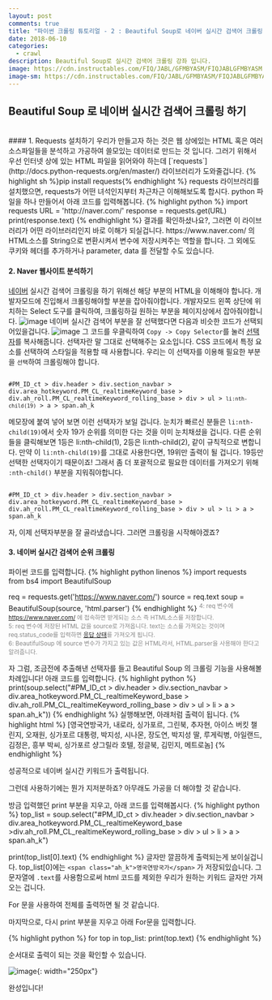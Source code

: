 ```yaml
---
layout: post
comments: true
title: "파이썬 크롤링 튜토리얼 - 2 : Beautiful Soup로 네이버 실시간 검색어 크롤링"
date: 2018-06-10
categories:
  - crawl
description: Beautiful Soup로 실시간 검색어 크롤링 강좌 입니다.
image: https://cdn.instructables.com/FIQ/JABL/GFMBYASM/FIQJABLGFMBYASM.LARGE.jpg
image-sm: https://cdn.instructables.com/FIQ/JABL/GFMBYASM/FIQJABLGFMBYASM.LARGE.jpg
---
```

## Beautiful Soup 로 네이버 실시간 검색어 크롤링 하기
<br>
#### 1. Requests 설치하기
우리가 만들고자 하는 것은 웹 상에있는 HTML 혹은 여러 소스파일들을 분석하고 가공하여 쓸모있는 데이터로 만드는 것 입니다.
그러기 위해서 우선 인터넷 상에 있는 HTML 파일을 읽어와야 하는데 [`requests`](http://docs.python-requests.org/en/master/) 라이브러리가 도와줄겁니다.
{% highlight sh %}pip install requests{% endhighlight %}
requests 라이브러리를 설치했으면, requests가 어떤 녀석인지부터 차근차근 이해해보도록 합시다.
python 파일을 하나 만들어서 아래 코드를 입력해봅니다.
{% highlight python %}
import requests
URL = 'http://naver.com/'
response = requests.get(URL)
print(response.text)
{% endhighlight %}
결과를 확인하셨나요?, 그러면 이 라이브러리가 어떤 라이브러리인지 바로 이해가 되실겁니다. https://www.naver.com/ 의 HTML소스를 String으로 변환시켜서 변수에 저장시켜주는 역할을 합니다. 그 외에도 쿠키와 헤더를 추가하거나 parameter, data 를 전달할 수도 있습니다.

#### 2. Naver 웹사이트 분석하기
[네이버](https://www.naver.com/) 실시간 검색어 크롤링을 하기 위해선 해당 부분의 HTML을 이해해야 합니다. 개발자모드에 진입해서 크롤링해야할 부분을 잡아줘야합니다.
개발자모드 왼쪽 상단에 위치하는 Select 도구를 클릭하여, 크롤링하길 원하는 부분을 페이지상에서 잡아줘야합니다.
![image](https://user-images.githubusercontent.com/39974109/41200451-a90d4078-6cdf-11e8-8335-b064430a6357.png)
네이버 실시간 검색어 부분을 잘 선택했다면 다음과 비슷한 코드가 선택되어있을겁니다.
![image](https://user-images.githubusercontent.com/39974109/41200514-ba44e70a-6ce0-11e8-9c2c-722837dd35b6.png)
그 코드를 우클릭하여 `Copy -> Copy Selector`를 눌러 [선택자](https://developer.mozilla.org/ko/docs/Web/CSS/%EC%8B%9C%EC%9E%91%ED%95%98%EA%B8%B0/%EC%84%A4%EB%A0%89%ED%84%B0)를 복사해줍니다.
선택자란 말 그대로 선택해주는 요소입니다. CSS 코드에서 특정 요소를 선택하여 스타일을 적용할 때 사용합니다. 우리는 이 선택자를 이용해 필요한 부분을 `선택`하여 크롤링해야 합니다.
<pre><code>
#PM_ID_ct > div.header > div.section_navbar > div.area_hotkeyword.PM_CL_realtimeKeyword_base > div.ah_roll.PM_CL_realtimeKeyword_rolling_base > div > ul > <code class="highlighter-rouge">li:nth-child(19)</code> > a > span.ah_k
</code></pre>
메모장에 붙여 넣어 보면 이런 선택자가 보일 겁니다. 눈치가 빠르신 분들은 `li:nth-child(19)`에서 숫자 19가 순위를 의미한 다는 것을 이미 눈치채셨을 겁니다. 다른 순위들을 클릭해보면 1등은 li:nth-child(1), 2등은 li:nth-child(2), 같이 규칙적으로 변합니다. 만약 이 `li:nth-child(19)`를 그대로 사용한다면, 19위만 출력이 될 겁니다. 19등만 선택한 선택자이기 때문이죠! 그래서 좀 더 포괄적으로 필요한 데이터를 가져오기 위해 `:nth-child()` 부분을 지워줘야합니다.
<pre><code>
#PM_ID_ct > div.header > div.section_navbar > div.area_hotkeyword.PM_CL_realtimeKeyword_base > div.ah_roll.PM_CL_realtimeKeyword_rolling_base > div > ul > <code class="highlighter-rouge">li</code> > a > span.ah_k
</code></pre>
자, 이제 선택자부분을 잘 골라냈습니다. 그러면 크롤링을 시작해야겠죠?

#### 3. 네이버 실시간 검색어 순위 크롤링

파이썬 코드를 입력합니다.
{% highlight python linenos %}
import requests
from bs4 import BeautifulSoup

req = requests.get('https://www.naver.com/')
source = req.text
soup = BeautifulSoup(source, 'html.parser')
{% endhighlight %}
<sup style="color: #878787;">
4: req 변수에 https://www.naver.com/ 에 접속하면 받게되는 소스 즉 HTML소스를 저장합니다.<br>
5: req 변수에 저장된 HTML 값을 source로 가져옵니다. text는 소스를 가져오는 것이며 req.status_code를 입력하면 [응답 상태](https://ko.wikipedia.org/wiki/HTTP_%EC%83%81%ED%83%9C_%EC%BD%94%EB%93%9C)를 가져오게 됩니다.<br>
6: BeautifulSoup 에 source 변수가 가지고 있는 값은 HTML라서, HTML.parser을 사용해야 한다고 알려줍니다.
</sup>

자 그럼, 조금전에 추출해낸 선택자를 들고 Beautiful Soup 의 크롤링 기능을 사용해볼 차례입니다!
아래 코드를 입력합니다.
{% highlight python %}
print(soup.select("#PM_ID_ct > div.header > div.section_navbar > div.area_hotkeyword.PM_CL_realtimeKeyword_base > div.ah_roll.PM_CL_realtimeKeyword_rolling_base > div > ul > li > a > span.ah_k"))
{% endhighlight %}
실행해보면, 아래처럼 출력이 됩니다.
{% highlight html %}
[<span class="ah_k">영국연방국가</span>, <span class="ah_k">내로라</span>, <span class="ah_k">싱가포르</span>, <span class="ah_k">그린북</span>, <span class="ah_k">추자현</span>, <span class="ah_k">아이스 버킷 챌린지</span>, <span class="ah_k">오재원</span>, <span class="ah_k">싱가포르 대통령</span>, <span class="ah_k">박지성</span>, <span class="ah_k">시나몬</span>, <span class="ah_k">장도연</span>, <span class="ah_k">박지성 딸</span>, <span class="ah_k">루게릭병</span>, <span class="ah_k">아일랜드</span>, <span class="ah_k">김정은</span>, <span class="ah_k">흥부 박씨</span>, <span class="ah_k">싱가포르 샹그릴라 호텔</span>, <span class="ah_k">정글북</span>, <span class="ah_k">김민지</span>, <span class="ah_k">메트로놈</span>] {% endhighlight %}

성공적으로 네이버 실시간 키워드가 출력됩니다.

그런데 사용하기에는 뭔가 지저분하죠? 아무래도 가공을 더 해야할 것 같습니다.

방금 입력했던 print 부분을 지우고, 아래 코드를 입력해봅시다.
{% highlight python %}
top_list = soup.select("#PM_ID_ct > div.header > div.section_navbar > div.area_hotkeyword.PM_CL_realtimeKeyword_base >div.ah_roll.PM_CL_realtimeKeyword_rolling_base > div > ul > li > a > span.ah_k")

print(top_list[0].text)
{% endhighlight %}
글자만 깔끔하게 출력되는게 보이실겁니다. top_list[0]에는 `<span class="ah_k">영국연방국가</span>` 가 저장되있습니다.
그 문자열에 `.text`를 사용함으로써 html 코드를 제외한 우리가 원하는 키워드 글자만 가져오는 겁니다.

For 문을 사용하여 전체를 출력하면 될 것 같습니다.

마지막으로, 다시 print 부분을 지우고 아래 For문을 입력합니다.

{% highlight python %}
for top in top_list:
	print(top.text)
{% endhighlight %}

순서대로 출력이 되는 것을 확인할 수 있습니다.

![image](https://user-images.githubusercontent.com/39974109/41201265-843451dc-6cef-11e8-866f-2a141babdc2b.png){: width="250px"}

완성입니다!

